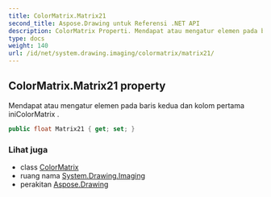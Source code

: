 ```yaml
---
title: ColorMatrix.Matrix21
second_title: Aspose.Drawing untuk Referensi .NET API
description: ColorMatrix Properti. Mendapat atau mengatur elemen pada baris kedua dan kolom pertama iniColorMatrix .
type: docs
weight: 140
url: /id/net/system.drawing.imaging/colormatrix/matrix21/
---
```

## ColorMatrix.Matrix21 property

Mendapat atau mengatur elemen pada baris kedua dan kolom pertama iniColorMatrix .

```csharp
public float Matrix21 { get; set; }
```

### Lihat juga

* class [ColorMatrix](../)
* ruang nama [System.Drawing.Imaging](../../colormatrix/)
* perakitan [Aspose.Drawing](../../../)


